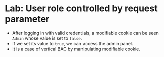 # Lab: User role controlled by request parameter

- After logging in with valid credentials, a modifiable cookie can be seen `Admin` whose value is set to `false`.
- If we set its value to `true`, we can access the admin panel.
- It is a case of vertical BAC by manipulating modifiable cookie.

